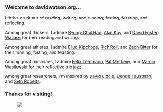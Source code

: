 <div class="row">
<div class="col">
<h3>Welcome to davidwatson.org...</h3>
<p>I thrive on rituals of reading, writing, and running;  fasting, feasting, and reflecting. 

<p>Among great thinkers, I admire <a href="https://en.wikipedia.org/wiki/Byung-Chul_Han">Byung-Chul Han</a>, <a href="https://en.wikipedia.org/wiki/Alan_Kay">Alan Kay</a>, and <a href="https://en.wikipedia.org/wiki/David_Foster_Wallace">David Foster Wallace</a> for their reading and writing.

<p>Among great athletes, I admire <a href="https://en.wikipedia.org/wiki/Eliud_Kipchoge">Eliud Kipchoge</a>, <a href="https://www.richroll.com/">Rich Roll</a>, and <a href="https://zachbitter.com/">Zach Bitter</a> for their running, fasting, and feasting.

<p>Among great musicians, I admire <a href="https://felixlehrmann.de/">Felix Lehrmann</a>, <a href="https://en.wikipedia.org/wiki/Trio_%E2%86%92_Live">Pat Metheny</a>, and <a href="https://en.wikipedia.org/wiki/Marcin_Wasilewski_(pianist)">Marcin Wasilewski</a> for their reflective trio jazz. 

<p>Among great researchers, I'm inspired by <a href="https://hci.stanford.edu/publications/bds/2-liddle.html">David Liddle</a>, <a href="https://www.faustmanlab.org/">Denise Faustman</a>, and <a href="https://en.wikipedia.org/wiki/Seth_Roberts">Seth Roberts</a>.

<h3>Thanks for visiting!</h3>
</div>
<div class="col">
<figure>
<img class="portrait-img" src="/images/watson.jpg">
</figure>
</div>
</div>
